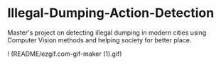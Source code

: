 # Illegal-Dumping-Action-Detection
Master's project on detecting illegal dumping in modern cities using Computer Vision methods and helping society for better place.

! (README/ezgif.com-gif-maker (1).gif)
